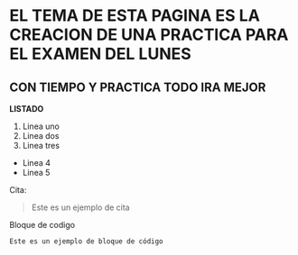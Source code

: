 # EL TEMA DE ESTA PAGINA ES LA CREACION DE UNA PRACTICA PARA EL EXAMEN DEL LUNES 

## CON TIEMPO Y PRACTICA TODO IRA MEJOR

**LISTADO**
 1. Linea uno
 2. Linea dos
 3. Linea tres

 - Linea 4
 - Linea 5

Cita:
> Este es un ejemplo de cita

Bloque de codigo

```
Este es un ejemplo de bloque de código

```


